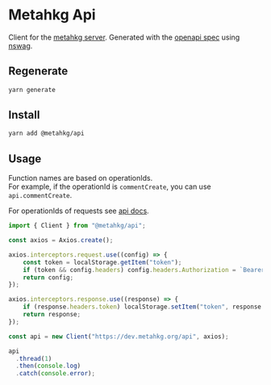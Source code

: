# Metahkg Api

Client for the [metahkg server](https://gitlab.com/metahkg/metahkg-server).
Generated with the [openapi spec](https://gitlab.com/metahkg/metahkg-server#openapi-specification) using [nswag](https://github.com/RicoSuter/NSwag).

## Regenerate

```bash
yarn generate
```

## Install

```bash
yarn add @metahkg/api
```

## Usage

Function names are based on operationIds. \
For example, if the operationId is `commentCreate`, you can use `api.commentCreate`.

For operationIds of requests see [api docs](https://docs.metahkg.org/docs/category/api).

```typescript
import { Client } from "@metahkg/api";

const axios = Axios.create();

axios.interceptors.request.use((config) => {
    const token = localStorage.getItem("token");
    if (token && config.headers) config.headers.Authorization = `Bearer ${token}`;
    return config;
});

axios.interceptors.response.use((response) => {
    if (response.headers.token) localStorage.setItem("token", response.headers.token);
    return response;
});

const api = new Client("https://dev.metahkg.org/api", axios);

api
  .thread(1)
  .then(console.log)
  .catch(console.error);
```
